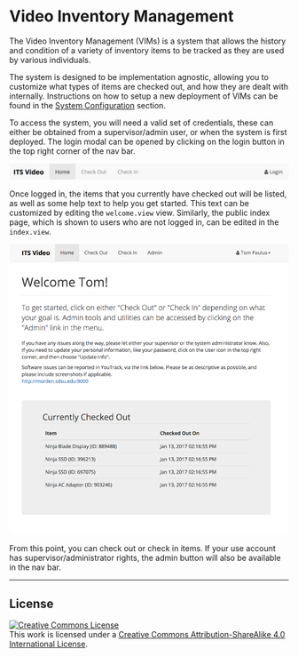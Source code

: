 # Video Inventory Management

The Video Inventory Management (VIMs) is a system that allows the history and condition of a variety of inventory items to be tracked as they are used by various individuals.

The system is designed to be implementation agnostic, allowing you to customize what types of items are checked out, and how they are dealt with internally. Instructions on how to setup a new deployment of VIMs can be found in the [System Configuration](/config/README.md) section.

To access the system, you will need a valid set of credentials, these can either be obtained from a supervisor/admin user, or when the system is first deployed. The login modal can be opened by clicking on the login button in the top right corner of the nav bar.

![](/assets/Navbar-Home.png)

Once logged in, the items that you currently have checked out will be listed, as well as some help text to help you get started. This text can be customized by editing the `welcome.view` view. Similarly, the public index page, which is shown to users who are not logged in, can be edited in the `index.view`.

![Welcome View](/assets/Welcome.png)

From this point, you can check out or check in items. If your use account has supervisor/administrator rights, the admin button will also be available in the nav bar.

---

## License

<a rel="license" href="http://creativecommons.org/licenses/by-sa/4.0/"><img alt="Creative Commons License" style="border-width:0" src="https://i.creativecommons.org/l/by-sa/4.0/88x31.png" /></a><br />This work is licensed under a <a rel="license" href="http://creativecommons.org/licenses/by-sa/4.0/">Creative Commons Attribution-ShareAlike 4.0 International License</a>.